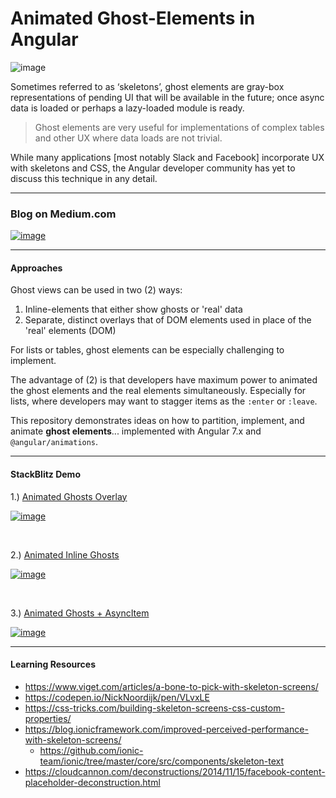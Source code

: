 # Animated Ghost-Elements in Angular

![image](https://user-images.githubusercontent.com/210413/49486685-078ce800-f805-11e8-9b58-a01fa819a989.png)

Sometimes referred to as ‘skeletons’, ghost elements are gray-box representations of pending UI that will be available in the future; once async data is loaded or perhaps a lazy-loaded module is ready. 

> Ghost elements are very useful for implementations of complex tables and other UX where data loads are not trivial.

While many applications [most notably Slack and Facebook] incorporate UX with skeletons and CSS, the Angular developer community has yet to discuss this technique in any detail. 

---- 

### Blog on Medium.com

[![image](https://user-images.githubusercontent.com/210413/50376033-838c7b80-05cc-11e9-8726-4ad74fff7c4c.png)](https://blog.angularindepth.com/https-medium-com-thomasburleson-animated-ghosts-bfc045a51fba)

----

#### Approaches

Ghost views can be used in two (2) ways:

1. Inline-elements that either show ghosts or 'real' data
2. Separate, distinct overlays that of DOM elements used in place of the 'real' elements (DOM)

For lists or tables, ghost elements can be especially challenging to implement.

The advantage of (2) is that developers have maximum power to animated the ghost elements and the real elements simultaneously. Especially for lists, where developers may want to stagger items as the `:enter` or `:leave`.

This repository demonstrates ideas on how to partition, implement, and animate **ghost elements**... implemented with Angular 7.x and `@angular/animations`. 

----

####  StackBlitz Demo

1.) [Animated Ghosts Overlay](https://stackblitz.com/edit/angular-animated-ghost-elements-demo)
 
[![image](https://user-images.githubusercontent.com/210413/49587645-1ae5a380-f92a-11e8-9ead-787f337a8511.png)](https://stackblitz.com/edit/angular-animated-ghost-elements-demo?file=src%2Fapp%2Fuser-list%2Fuser-list.component.html)

<br/>

2.) [Animated Inline Ghosts](https://stackblitz.com/edit/angular-animated-ghost-elements-inline-demo)

[![image](https://user-images.githubusercontent.com/210413/49587652-1faa5780-f92a-11e8-81ff-8107aa418820.png)](https://stackblitz.com/edit/angular-animated-ghost-elements-inline-demo)

<br/>


3.) [Animated Ghosts + AsyncItem](https://stackblitz.com/edit/angular-animated-ghost-elements-inline-async-demo?file=src%2Fapp%2Fuser-list%2Fuser-list.component.ts)

[![image](https://user-images.githubusercontent.com/210413/50376051-fe559680-05cc-11e9-980d-8e386ffc487d.png)](https://stackblitz.com/edit/angular-animated-ghost-elements-inline-async-demo)


----


#### Learning Resources

* https://www.viget.com/articles/a-bone-to-pick-with-skeleton-screens/
* https://codepen.io/NickNoordijk/pen/VLvxLE
* https://css-tricks.com/building-skeleton-screens-css-custom-properties/
* https://blog.ionicframework.com/improved-perceived-performance-with-skeleton-screens/
  * https://github.com/ionic-team/ionic/tree/master/core/src/components/skeleton-text
* https://cloudcannon.com/deconstructions/2014/11/15/facebook-content-placeholder-deconstruction.html
